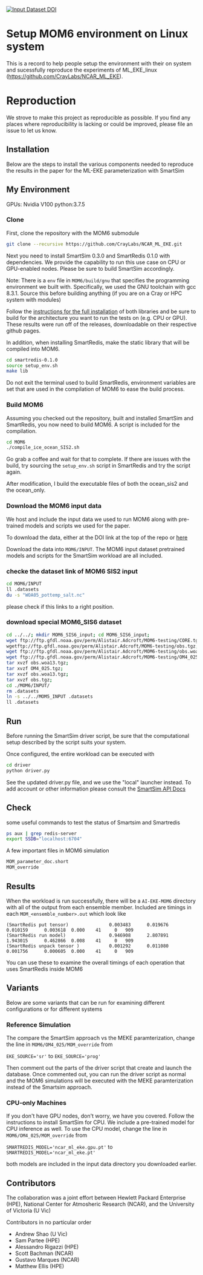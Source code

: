 

[![Input Dataset DOI](https://zenodo.org/badge/DOI/10.5281/zenodo.4682270.svg)](https://doi.org/10.5281/zenodo.4682270)

# Setup MOM6 environment on Linux system

This is a record to help people setup the environment with their on system and sucessfully reproduce the experiments of ML_EKE_linux (https://github.com/CrayLabs/NCAR_ML_EKE).

# Reproduction

We strove to make this project as reproducible as possible. If you find any places where
reproducibility is lacking or could be improved, please file an issue to let us know.

## Installation

Below are the steps to install the various components needed to reproduce the
results in the paper for the ML-EKE parameterization with SmartSim

## My Environment
GPUs: Nvidia V100
python:3.7.5

### Clone

First, clone the repository with the MOM6 submodule

```bash
git clone --recursive https://github.com/CrayLabs/NCAR_ML_EKE.git
```
Next you need to install SmartSim 0.3.0 and SmartRedis 0.1.0 with
dependencies. We provide the capability to run this use case on
CPU or GPU-enabled nodes. Please be sure to build SmartSim accordingly.

Note: There is a ``env`` file in ``MOM6/build/gnu`` that specifies
the programming environment we built with. Specifically, we used
the GNU toolchain with gcc 8.3.1. Source this before building 
anything (if you are on a Cray or HPC system with modules)

Follow the [instructions for the full installation](https://www.craylabs.org/build/html/installation.html#full-installation) of
both libraries and be sure to build for the architecture you
want to run the tests on (e.g. CPU or GPU). These results were
run off of the releases, downloadable on their respective github pages.

In addition, when installing SmartRedis, make the static library
that will be compiled into MOM6. 

```bash
cd smartredis-0.1.0
source setup_env.sh
make lib
```

Do not exit the terminal used to build SmartRedis, environment
variables are set that are used in the compilation of MOM6 to
ease the build process.

### Build MOM6

Assuming you checked out the repository, built and installed
SmartSim and SmartRedis, you now need to build MOM6. A script
is included for the compilation.

```bash
cd MOM6
./compile_ice_ocean_SIS2.sh
```
Go grab a coffee and wait for that to complete. If there are issues
with the build, try sourcing the ``setup_env.sh`` script in SmartRedis
and try the script again.

After modification, I build the executable files of both the ocean_sis2 and the ocean_only.


### Download the MOM6 input data

We host and include the input data we used to run MOM6 along with
pre-trained models and scripts we used for the paper.

To download the data, either at the DOI link at the top
of the repo or [here](https://doi.org/10.5281/zenodo.4682270)

Download the data into ``MOM6/INPUT``. The MOM6 input dataset
pretrained models and scripts for the SmartSim workload are all
included.

### checke the dataset link of MOM6 SIS2 input
```bash
cd MOM6/INPUT
ll .datasets
du -s "WOA05_pottemp_salt.nc" 
```
please check if this links to a right position.

### download special MOM6_SIS6 dataset
```bash
cd ../../; mkdir MOM6_SIS6_input; cd MOM6_SIS6_input;
wget ftp://ftp.gfdl.noaa.gov/perm/Alistair.Adcroft/MOM6-testing/CORE.tgz;
wgetftp://ftp.gfdl.noaa.gov/perm/Alistair.Adcroft/MOM6-testing/obs.tgz;
wget ftp://ftp.gfdl.noaa.gov/perm/Alistair.Adcroft/MOM6-testing/obs.woa13.tgz;
wget ftp://ftp.gfdl.noaa.gov/perm/Alistair.Adcroft/MOM6-testing/OM4_025.tgz;
tar xvzf obs.woa13.tgz;
tar xvzf OM4_025.tgz;
tar xvzf obs.woa13.tgz;
tar xvzf obs.tgz;
cd ./MOM6/INPUT/
rm .datasets
ln -s ../../MOM5_INPUT .datasets
ll .datasets
```


## Run

Before running the SmartSim driver script, be sure that
the computational setup described by the script suits your
system. 

Once configured, the entire workload can be executed with

```bash
cd driver
python driver.py
```
See the updated driver.py file, and we use the "local" launcher instead.
To add account or other information please consult the [SmartSim API Docs](https://www.craylabs.org/build/html/api/smartsim_api.html#smartsim-api)

## Check
some useful commands to test the status of Smartsim and Smartredis
```bash
ps aux | grep redis-server
export SSDB="localhost:6704"
```

A few important files in MOM6 simulation
```bash
MOM_parameter_doc.short
MOM_override
```

## Results

When the workload is run successfully, there will be a 
``AI-EKE-MOM6`` directory with all of the output from each
ensemble member. Included are timings in each ``MOM_<ensemble_number>.out``
which look like

```text
(SmartRedis put tensor)               0.003483      0.019676      0.010159      0.003618  0.000    41     0   909
(SmartRedis run model)                0.946908      2.807891      1.943015      0.462866  0.008    41     0   909
(SmartRedis unpack tensor )           0.001292      0.011080      0.001756      0.000605  0.000    41     0   909
```
You can use these to examine the overall timings of each operation that uses 
SmartRedis inside MOM6

## Variants

Below are some variants that can be run for examining different
configurations or for different systems

### Reference Simulation

The compare the SmartSim approach vs the MEKE paramterization, 
change the line in ``MOM6/OM4_025/MOM_override`` from

``EKE_SOURCE='sr'``
to 
``EKE_SOURCE='prog'``

Then comment out the parts of the driver script that create
and launch the database. Once commented out, you can run the
driver script as normal and the MOM6 simulations will be
executed with the MEKE paramterization instead of the
Smartsim approach.

### CPU-only Machines

If you don't have GPU nodes, don't worry, we have you covered.
Follow the instructions to install SmartSim for CPU. We include
a pre-trained model for CPU inference as well. To use the CPU
model, change the line in ``MOM6/OM4_025/MOM_override`` from

``SMARTREDIS_MODEL='ncar_ml_eke.gpu.pt'``
to
``SMARTREDIS_MODEL='ncar_ml_eke.pt'``

both models are included in the input data directory you downloaded
earlier.


## Contributors

The collaboration was a joint effort between Hewlett Packard Enterprise (HPE),
National Center for Atmosheric Research (NCAR), and the University of Victoria (U Vic)

Contributors in no particular order

 - Andrew Shao (U Vic)
 - Sam Partee (HPE)
 - Alessandro Rigazzi (HPE)
 - Scott Bachman (NCAR)
 - Gustavo Marques (NCAR)
 - Matthew Ellis (HPE)
